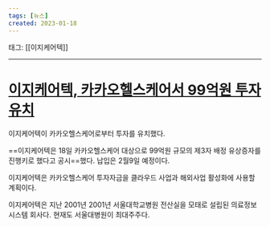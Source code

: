 ```yaml
---
tags: [뉴스]
created: 2023-01-18
---
```


태그: [[이지케어텍]]

___

# [이지케어텍, 카카오헬스케어서 99억원 투자유치](https://www.smartcitytoday.co.kr/news/articleView.html?idxno=26233)

이지케어텍이 카카오헬스케어로부터 투자를 유치했다. 

==이지케어텍은 18일 카카오헬스케어 대상으로 99억원 규모의 제3자 배정 유상증자를 진행키로 했다고 공시==했다. 납입은 2월9일 예정이다. 

이지케어텍은 카카오헬스케어 투자자금을 클라우드 사업과 해외사업 활성화에 사용할 계획이다. 

이지케어텍은 지난 2001년 2001년 서울대학교병원 전산실을 모태로 설립된 의료정보시스템 회사다. 현재도 서울대병원이 최대주주다.
